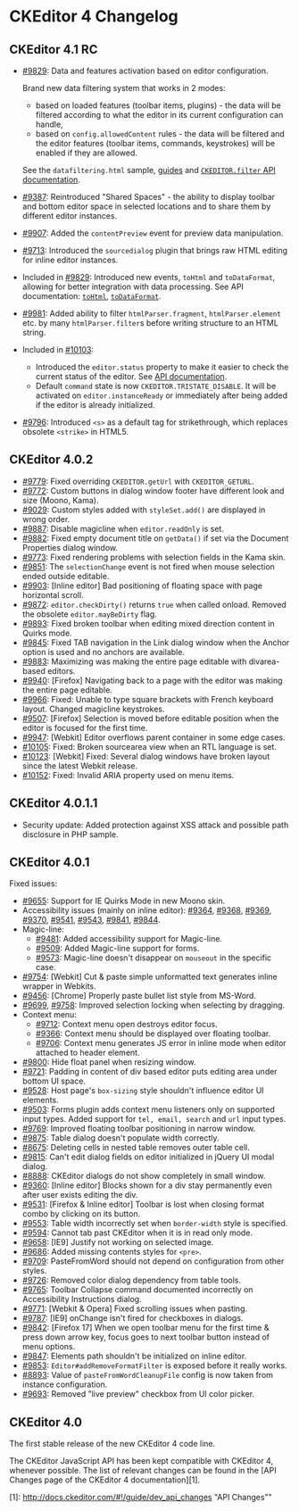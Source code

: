 CKEditor 4 Changelog
====================

## CKEditor 4.1 RC

* [#9829](http://dev.ckeditor.com/ticket/9829): Data and features activation based on editor configuration.

  Brand new data filtering system that works in 2 modes:

  * based on loaded features (toolbar items, plugins) - the data will be filtered according to what the editor in its
  current configuration can handle,
  * based on `config.allowedContent` rules - the data will be filtered and the editor features (toolbar items, commands,
  keystrokes) will be enabled if they are allowed.

  See the `datafiltering.html` sample, [guides](http://docs.ckeditor.com/#!/guide/dev_data_filter) and [`CKEDITOR.filter` API documentation](http://docs.ckeditor.com/#!/api/CKEDITOR.filter).
* [#9387](http://dev.ckeditor.com/ticket/9387): Reintroduced "Shared Spaces" - the ability to display toolbar and bottom editor space in selected locations and to share them by different editor instances.
* [#9907](http://dev.ckeditor.com/ticket/9907): Added the `contentPreview` event for preview data manipulation.
* [#9713](http://dev.ckeditor.com/ticket/9713): Introduced the `sourcedialog` plugin that brings raw HTML editing for inline editor instances.
* Included in [#9829](http://dev.ckeditor.com/ticket/9829): Introduced new events, `toHtml` and `toDataFormat`, allowing for better integration with data processing. See API documentation: [`toHtml`](http://docs.ckeditor.com/#!/api/CKEDITOR.editor-event-toHtml), [`toDataFormat`](http://docs.ckeditor.com/#!/api/CKEDITOR.editor-event-toDataFormat).
* [#9981](http://dev.ckeditor.com/ticket/9981): Added ability to filter `htmlParser.fragment`, `htmlParser.element` etc. by many `htmlParser.filter`s before writing structure to an HTML string.
* Included in [#10103](http://dev.ckeditor.com/ticket/10103):
  * Introduced the `editor.status` property to make it easier to check the current status of the editor. See [API documentation](http://docs.ckeditor.com/#!/api/CKEDITOR.editor-property-status).
  * Default `command` state is now `CKEDITOR.TRISTATE_DISABLE`. It will be activated on `editor.instanceReady` or immediately after being added if the editor is already initialized.
* [#9796](http://dev.ckeditor.com/ticket/9796): Introduced `<s>` as a default tag for strikethrough, which replaces obsolete `<strike>` in HTML5.

## CKEditor 4.0.2

* [#9779](http://dev.ckeditor.com/ticket/9779): Fixed overriding `CKEDITOR.getUrl` with `CKEDITOR_GETURL`.
* [#9772](http://dev.ckeditor.com/ticket/9772): Custom buttons in dialog window footer have different look and size (Moono, Kama).
* [#9029](http://dev.ckeditor.com/ticket/9029): Custom styles added with `styleSet.add()` are displayed in wrong order.
* [#9887](http://dev.ckeditor.com/ticket/9887): Disable magicline when `editor.readOnly` is set.
* [#9882](http://dev.ckeditor.com/ticket/9882): Fixed empty document title on `getData()` if set via the Document Properties dialog window.
* [#9773](http://dev.ckeditor.com/ticket/9773): Fixed rendering problems with selection fields in the Kama skin.
* [#9851](http://dev.ckeditor.com/ticket/9851): The `selectionChange` event is not fired when mouse selection ended outside editable.
* [#9903](http://dev.ckeditor.com/ticket/9903): [Inline editor] Bad positioning of floating space with page horizontal scroll.
* [#9872](http://dev.ckeditor.com/ticket/9872): `editor.checkDirty()` returns `true` when called onload. Removed the obsolete `editor.mayBeDirty` flag.
* [#9893](http://dev.ckeditor.com/ticket/9893): Fixed broken toolbar when editing mixed direction content in Quirks mode.
* [#9845](http://dev.ckeditor.com/ticket/9845): Fixed TAB navigation in the Link dialog window when the Anchor option is used and no anchors are available.
* [#9883](http://dev.ckeditor.com/ticket/9883): Maximizing was making the entire page editable with divarea-based editors.
* [#9940](http://dev.ckeditor.com/ticket/9940): [Firefox] Navigating back to a page with the editor was making the entire page editable.
* [#9966](http://dev.ckeditor.com/ticket/9966): Fixed: Unable to type square brackets with French keyboard layout. Changed magicline keystrokes.
* [#9507](http://dev.ckeditor.com/ticket/9507): [Firefox] Selection is moved before editable position when the editor is focused for the first time.
* [#9947](http://dev.ckeditor.com/ticket/9947): [Webkit] Editor overflows parent container in some edge cases.
* [#10105](http://dev.ckeditor.com/ticket/10105): Fixed: Broken sourcearea view when an RTL language is set.
* [#10123](http://dev.ckeditor.com/ticket/10123): [Webkit] Fixed: Several dialog windows have broken layout since the latest Webkit release.
* [#10152](http://dev.ckeditor.com/ticket/10152): Fixed: Invalid ARIA property used on menu items.

## CKEditor 4.0.1.1

* Security update: Added protection against XSS attack and possible path disclosure in PHP sample.

## CKEditor 4.0.1

Fixed issues:

* [#9655](http://dev.ckeditor.com/ticket/9655): Support for IE Quirks Mode in new Moono skin.
* Accessibility issues (mainly on inline editor): [#9364](http://dev.ckeditor.com/ticket/9364), [#9368](http://dev.ckeditor.com/ticket/9368), [#9369](http://dev.ckeditor.com/ticket/9369), [#9370](http://dev.ckeditor.com/ticket/9370), [#9541](http://dev.ckeditor.com/ticket/9541), [#9543](http://dev.ckeditor.com/ticket/9543), [#9841](http://dev.ckeditor.com/ticket/9841), [#9844](http://dev.ckeditor.com/ticket/9844).
* Magic-line:
    * [#9481](http://dev.ckeditor.com/ticket/9481): Added accessibility support for Magic-line.
    * [#9509](http://dev.ckeditor.com/ticket/9509): Added Magic-line support for forms.
    * [#9573](http://dev.ckeditor.com/ticket/9573): Magic-line doesn't disappear on `mouseout` in the specific case.
* [#9754](http://dev.ckeditor.com/ticket/9754): [Webkit] Cut & paste simple unformatted text generates inline wrapper in Webkits.
* [#9456](http://dev.ckeditor.com/ticket/9456): [Chrome] Properly paste bullet list style from MS-Word.
* [#9699](http://dev.ckeditor.com/ticket/9699), [#9758](http://dev.ckeditor.com/ticket/9758): Improved selection locking when selecting by dragging.
* Context menu:
    * [#9712](http://dev.ckeditor.com/ticket/9712): Context menu open destroys editor focus.
    * [#9366](http://dev.ckeditor.com/ticket/9366): Context menu should be displayed over floating toolbar.
    * [#9706](http://dev.ckeditor.com/ticket/9706): Context menu generates JS error in inline mode when editor attached to header element.
* [#9800](http://dev.ckeditor.com/ticket/9800): Hide float panel when resizing window.
* [#9721](http://dev.ckeditor.com/ticket/9721): Padding in content of div based editor puts editing area under bottom UI space.
* [#9528](http://dev.ckeditor.com/ticket/9528): Host page's `box-sizing` style shouldn't influence editor UI elements.
* [#9503](http://dev.ckeditor.com/ticket/9503): Forms plugin adds context menu listeners only on supported input types. Added support for `tel, email, search` and `url` input types.
* [#9769](http://dev.ckeditor.com/ticket/9769): Improved floating toolbar positioning in narrow window.
* [#9875](http://dev.ckeditor.com/ticket/9875): Table dialog doesn't populate width correctly.
* [#8675](http://dev.ckeditor.com/ticket/8675): Deleting cells in nested table removes outer table cell.
* [#9815](http://dev.ckeditor.com/ticket/9815): Can't edit dialog fields on editor initialized in jQuery UI modal dialog.
* [#8888](http://dev.ckeditor.com/ticket/8888): CKEditor dialogs do not show completely in small window.
* [#9360](http://dev.ckeditor.com/ticket/9360): [Inline editor] Blocks shown for a div stay permanently even after user exists editing the div.
* [#9531](http://dev.ckeditor.com/ticket/9531): [Firefox & Inline editor] Toolbar is lost when closing format combo by clicking on its button.
* [#9553](http://dev.ckeditor.com/ticket/9553): Table width incorrectly set when `border-width` style is specified.
* [#9594](http://dev.ckeditor.com/ticket/9594): Cannot tab past CKEditor when it is in read only mode.
* [#9658](http://dev.ckeditor.com/ticket/9658): [IE9] Justify not working on selected image.
* [#9686](http://dev.ckeditor.com/ticket/9686): Added missing contents styles for `<pre>`.
* [#9709](http://dev.ckeditor.com/ticket/9709): PasteFromWord should not depend on configuration from other styles.
* [#9726](http://dev.ckeditor.com/ticket/9726): Removed color dialog dependency from table tools.
* [#9765](http://dev.ckeditor.com/ticket/9765): Toolbar Collapse command documented incorrectly on Accessibility Instructions dialog.
* [#9771](http://dev.ckeditor.com/ticket/9771): [Webkit & Opera] Fixed scrolling issues when pasting.
* [#9787](http://dev.ckeditor.com/ticket/9787): [IE9] onChange isn't fired for checkboxes in dialogs.
* [#9842](http://dev.ckeditor.com/ticket/9842): [Firefox 17] When we open toolbar menu for the first time & press down arrow key, focus goes to next toolbar button instead of menu options.
* [#9847](http://dev.ckeditor.com/ticket/9847): Elements path shouldn't be initialized on inline editor.
* [#9853](http://dev.ckeditor.com/ticket/9853): `Editor#addRemoveFormatFilter` is exposed before it really works.
* [#8893](http://dev.ckeditor.com/ticket/8893): Value of `pasteFromWordCleanupFile` config is now taken from instance configuration.
* [#9693](http://dev.ckeditor.com/ticket/9693): Removed "live preview" checkbox from UI color picker.


## CKEditor 4.0

The first stable release of the new CKEditor 4 code line.

The CKEditor JavaScript API has been kept compatible with CKEditor 4, whenever
possible. The list of relevant changes can be found in the [API Changes page of
the CKEditor 4 documentation][1].

[1]: http://docs.ckeditor.com/#!/guide/dev_api_changes "API Changes""